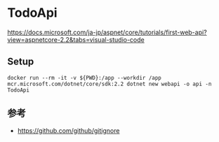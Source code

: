 # TodoApi

https://docs.microsoft.com/ja-jp/aspnet/core/tutorials/first-web-api?view=aspnetcore-2.2&tabs=visual-studio-code

## Setup

```
docker run --rm -it -v ${PWD}:/app --workdir /app mcr.microsoft.com/dotnet/core/sdk:2.2 dotnet new webapi -o api -n TodoApi
```

## 参考

- https://github.com/github/gitignore
